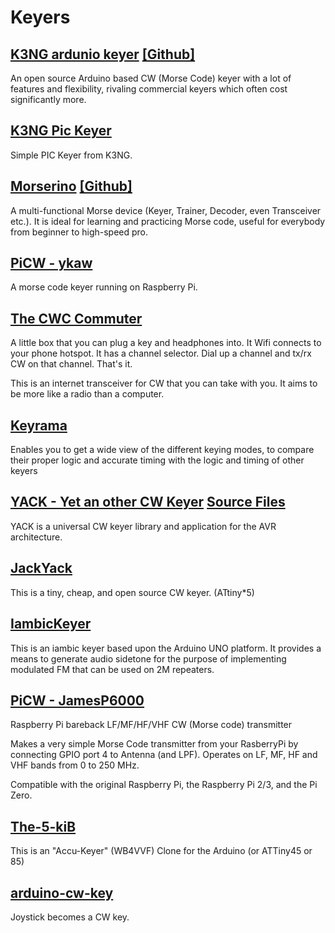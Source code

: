 # Keyers

## [K3NG ardunio keyer](https://blog.radioartisan.com/arduino-cw-keyer/) [\[Github\]](https://github.com/k3ng/k3ng_cw_keyer)

An open source Arduino based CW (Morse Code) keyer with a lot of features and flexibility, rivaling commercial keyers which often cost significantly more.

## [K3NG Pic Keyer](https://github.com/k3ng/pic_cw_keyer)

Simple PIC Keyer from K3NG.

## [Morserino](https://www.morserino.info/) [\[Github\]](https://github.com//oe1wkl/Morserino-32)

A multi-functional Morse device (Keyer, Trainer, Decoder, even Transceiver etc.). It is ideal for learning and practicing Morse code, useful for everybody from beginner to high-speed pro. 

## [PiCW - ykaw](https://github.com/ykaw/PiCW)

A morse code keyer running on Raspberry Pi.

## [The CWC Commuter](https://github.com/G0WCZ/cwc)

A little box that you can plug a key and headphones into. It Wifi connects to your phone hotspot. It has a channel selector. Dial up a channel and tx/rx CW on that channel. That's it.

This is an internet transceiver for CW that you can take with you. It aims to be more like a radio than a computer.

## [Keyrama](http://www.cq-cq.eu/DJ5IL_rt008.pdf)

Enables you to get a wide view of the different keying modes, to
compare their proper logic and accurate timing with
the logic and timing of other keyers

## [YACK - Yet an other CW Keyer](https://yack.sourceforge.net/) [Source Files](https://sourceforge.net/projects/yack/files/)

YACK is a universal CW keyer library and application for the AVR architecture.

## [JackYack](https://github.com/dhakajack/jackyack)

This is a tiny, cheap, and open source CW keyer. (ATtiny*5)

## [IambicKeyer](https://github.com/WyomingGeezer/IambicKeyer)

This is an iambic keyer based upon the Arduino UNO platform. It provides a means to generate audio sidetone for the purpose of implementing modulated FM that can be used on 2M repeaters.

## [PiCW - JamesP6000](https://github.com/JamesP6000/PiCW)

Raspberry Pi bareback LF/MF/HF/VHF CW (Morse code) transmitter

Makes a very simple Morse Code transmitter from your RasberryPi by connecting
GPIO port 4 to Antenna (and LPF). Operates on LF, MF, HF and VHF bands from 0
to 250 MHz.

Compatible with the original Raspberry Pi, the Raspberry Pi 2/3, and
the Pi Zero.

## [The-5-kiB](https://github.com/pp5vx/The-5-kiB)

This is an "Accu-Keyer" (WB4VVF) Clone for the Arduino (or ATTiny45 or 85)

## [arduino-cw-key](https://github.com/shyamajp/arduino-cw-key)

Joystick becomes a CW key.

